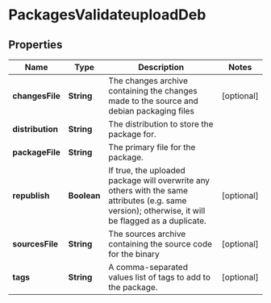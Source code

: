 
# PackagesValidateuploadDeb

## Properties
Name | Type | Description | Notes
------------ | ------------- | ------------- | -------------
**changesFile** | **String** | The changes archive containing the changes made to the source and debian packaging files |  [optional]
**distribution** | **String** | The distribution to store the package for. | 
**packageFile** | **String** | The primary file for the package. | 
**republish** | **Boolean** | If true, the uploaded package will overwrite any others with the same attributes (e.g. same version); otherwise, it will be flagged as a duplicate. |  [optional]
**sourcesFile** | **String** | The sources archive containing the source code for the binary |  [optional]
**tags** | **String** | A comma-separated values list of tags to add to the package. |  [optional]



